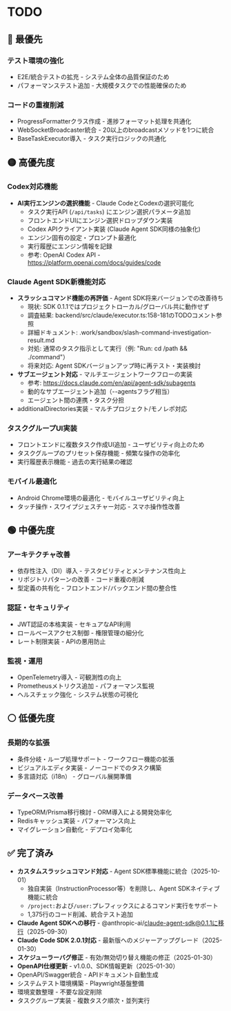 # TODO

## 🔴 最優先

### テスト環境の強化
- E2E/統合テストの拡充 - システム全体の品質保証のため
- パフォーマンステスト追加 - 大規模タスクでの性能確保のため

### コードの重複削減
- ProgressFormatterクラス作成 - 進捗フォーマット処理を共通化
- WebSocketBroadcaster統合 - 20以上のbroadcastメソッドを1つに統合
- BaseTaskExecutor導入 - タスク実行ロジックの共通化

## 🟡 高優先度

### Codex対応機能
- **AI実行エンジンの選択機能** - Claude CodeとCodexの選択可能化
  - タスク実行API (`/api/tasks`) にエンジン選択パラメータ追加
  - フロントエンドUIにエンジン選択ドロップダウン実装
  - Codex APIクライアント実装 (Claude Agent SDK同様の抽象化)
  - エンジン固有の設定・プロンプト最適化
  - 実行履歴にエンジン情報を記録
  - 参考: OpenAI Codex API - https://platform.openai.com/docs/guides/code

### Claude Agent SDK新機能対応
- **スラッシュコマンド機能の再評価** - Agent SDK将来バージョンでの改善待ち
  - 現状: SDK 0.1.1ではプロジェクトローカル/グローバル共に動作せず
  - 調査結果: backend/src/claude/executor.ts:158-181のTODOコメント参照
  - 詳細ドキュメント: .work/sandbox/slash-command-investigation-result.md
  - 対処: 通常のタスク指示として実行（例: "Run: cd /path && ./command"）
  - 将来対応: Agent SDKバージョンアップ時に再テスト・実装検討
- **サブエージェント対応** - マルチエージェントワークフローの実装
  - 参考: https://docs.claude.com/en/api/agent-sdk/subagents
  - 動的なサブエージェント追加（--agentsフラグ相当）
  - エージェント間の連携・タスク分担
- additionalDirectories実装 - マルチプロジェクト/モノレポ対応

### タスクグループUI実装
- フロントエンドに複数タスク作成UI追加 - ユーザビリティ向上のため
- タスクグループのプリセット保存機能 - 頻繁な操作の効率化
- 実行履歴表示機能 - 過去の実行結果の確認

### モバイル最適化
- Android Chrome環境の最適化 - モバイルユーザビリティ向上
- タッチ操作・スワイプジェスチャー対応 - スマホ操作性改善

## 🟢 中優先度

### アーキテクチャ改善
- 依存性注入（DI）導入 - テスタビリティとメンテナンス性向上
- リポジトリパターンの改善 - コード重複の削減
- 型定義の共有化 - フロントエンド/バックエンド間の整合性

### 認証・セキュリティ
- JWT認証の本格実装 - セキュアなAPI利用
- ロールベースアクセス制御 - 権限管理の細分化
- レート制限実装 - APIの悪用防止

### 監視・運用
- OpenTelemetry導入 - 可観測性の向上
- Prometheusメトリクス追加 - パフォーマンス監視
- ヘルスチェック強化 - システム状態の可視化

## ⚪ 低優先度

### 長期的な拡張
- 条件分岐・ループ処理サポート - ワークフロー機能の拡張
- ビジュアルエディタ実装 - ノーコードでのタスク構築
- 多言語対応（i18n） - グローバル展開準備

### データベース改善
- TypeORM/Prisma移行検討 - ORM導入による開発効率化
- Redisキャッシュ実装 - パフォーマンス向上
- マイグレーション自動化 - デプロイ効率化

## ✅ 完了済み

- **カスタムスラッシュコマンド対応** - Agent SDK標準機能に統合（2025-10-01）
  - 独自実装（InstructionProcessor等）を削除し、Agent SDKネイティブ機能に統合
  - `/project:`および`/user:`プレフィックスによるコマンド実行をサポート
  - 1,375行のコード削減、統合テスト追加
- **Claude Agent SDKへの移行** - @anthropic-ai/claude-agent-sdk@0.1.1に移行（2025-09-30）
- **Claude Code SDK 2.0.1対応** - 最新版へのメジャーアップグレード（2025-01-30）
- **スケジューラーバグ修正** - 有効/無効切り替え機能の修正（2025-01-30）
- **OpenAPI仕様更新** - v1.0.0、SDK情報更新（2025-01-30）
- OpenAPI/Swagger統合 - APIドキュメント自動生成
- システムテスト環境構築 - Playwright基盤整備
- 環境変数整理 - 不要な設定削除
- タスクグループ実装 - 複数タスク順次・並列実行